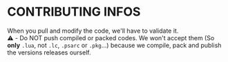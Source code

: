 # CONTRIBUTING INFOS

When you pull and modify the code, we'll have to validate it.   
⚠️ - Do NOT push compiled or packed codes. We won't accept them (So **only** `.lua`, not `.lc`, `.psarc` or `.pkg`...) because we compile, pack and publish the versions releases ourself.
